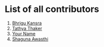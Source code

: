 # List of all contributors

1. [Bhrigu Kansra](https://github.com/kinetickansra)
2. [Tathya Thaker](https://github.com/thetathya)
3. [Your Name](https://github.com/yourprofile)
4. [Shaguna Awasthi](https://github.com/Shagunaawasthi)
